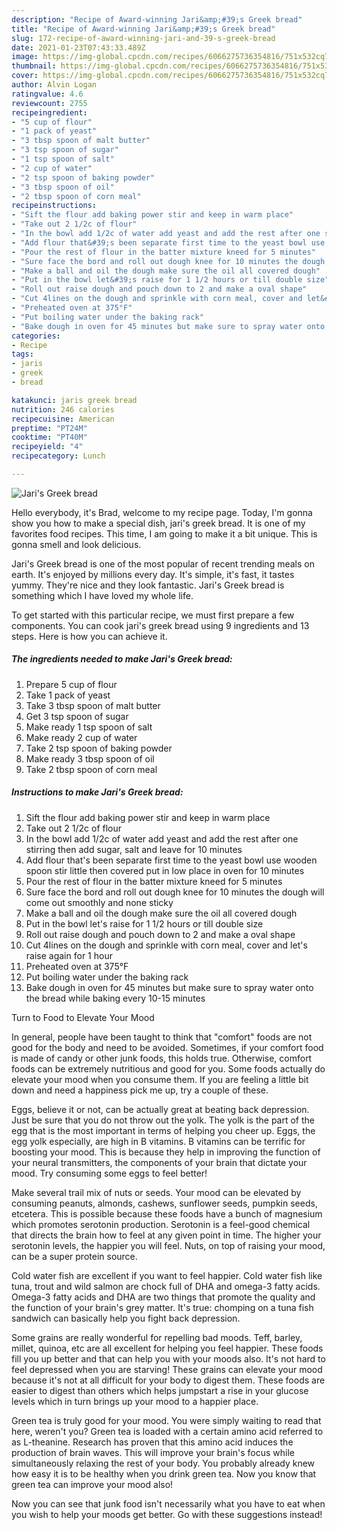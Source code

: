 ```yaml
---
description: "Recipe of Award-winning Jari&amp;#39;s Greek bread"
title: "Recipe of Award-winning Jari&amp;#39;s Greek bread"
slug: 172-recipe-of-award-winning-jari-and-39-s-greek-bread
date: 2021-01-23T07:43:33.489Z
image: https://img-global.cpcdn.com/recipes/6066275736354816/751x532cq70/jaris-greek-bread-recipe-main-photo.jpg
thumbnail: https://img-global.cpcdn.com/recipes/6066275736354816/751x532cq70/jaris-greek-bread-recipe-main-photo.jpg
cover: https://img-global.cpcdn.com/recipes/6066275736354816/751x532cq70/jaris-greek-bread-recipe-main-photo.jpg
author: Alvin Logan
ratingvalue: 4.6
reviewcount: 2755
recipeingredient:
- "5 cup of flour"
- "1 pack of yeast"
- "3 tbsp spoon of malt butter"
- "3 tsp spoon of sugar"
- "1 tsp spoon of salt"
- "2 cup of water"
- "2 tsp spoon of baking powder"
- "3 tbsp spoon of oil"
- "2 tbsp spoon of corn meal"
recipeinstructions:
- "Sift the flour add baking power stir and keep in warm place"
- "Take out 2 1/2c of flour"
- "In the bowl add 1/2c of water add yeast and add the rest after one stirring then add sugar, salt and leave for 10 minutes"
- "Add flour that&#39;s been separate first time to the yeast bowl use wooden spoon stir little then covered put in low place in oven for 10 minutes"
- "Pour the rest of flour in the batter mixture kneed for 5 minutes"
- "Sure face the bord and roll out dough knee for 10 minutes the dough will come out smoothly and none sticky"
- "Make a ball and oil the dough make sure the oil all covered dough"
- "Put in the bowl let&#39;s raise for 1 1/2 hours or till double size"
- "Roll out raise dough and pouch down to 2 and make a oval shape"
- "Cut 4​lines on the dough and sprinkle with corn meal, cover and let&#39;s raise again for 1 hour"
- "Preheated oven at 375°F"
- "Put boiling water under the baking rack"
- "Bake dough in oven for 45 minutes but make sure to spray water onto the bread while baking every 10-15 minutes"
categories:
- Recipe
tags:
- jaris
- greek
- bread

katakunci: jaris greek bread 
nutrition: 246 calories
recipecuisine: American
preptime: "PT24M"
cooktime: "PT40M"
recipeyield: "4"
recipecategory: Lunch

---
```



![Jari&#39;s Greek bread](https://img-global.cpcdn.com/recipes/6066275736354816/751x532cq70/jaris-greek-bread-recipe-main-photo.jpg)

Hello everybody, it's Brad, welcome to my recipe page. Today, I'm gonna show you how to make a special dish, jari&#39;s greek bread. It is one of my favorites food recipes. This time, I am going to make it a bit unique. This is gonna smell and look delicious.



Jari&#39;s Greek bread is one of the most popular of recent trending meals on earth. It's enjoyed by millions every day. It's simple, it's fast, it tastes yummy. They're nice and they look fantastic. Jari&#39;s Greek bread is something which I have loved my whole life.


To get started with this particular recipe, we must first prepare a few components. You can cook jari&#39;s greek bread using 9 ingredients and 13 steps. Here is how you can achieve it.

<!--inarticleads1-->

##### The ingredients needed to make Jari&#39;s Greek bread:

1. Prepare 5 cup of flour
1. Take 1 pack of yeast
1. Take 3 tbsp spoon of malt butter
1. Get 3 tsp spoon of sugar
1. Make ready 1 tsp spoon of salt
1. Make ready 2 cup of water
1. Take 2 tsp spoon of baking powder
1. Make ready 3 tbsp spoon of oil
1. Take 2 tbsp spoon of corn meal




<!--inarticleads2-->

##### Instructions to make Jari&#39;s Greek bread:

1. Sift the flour add baking power stir and keep in warm place
1. Take out 2 1/2c of flour
1. In the bowl add 1/2c of water add yeast and add the rest after one stirring then add sugar, salt and leave for 10 minutes
1. Add flour that&#39;s been separate first time to the yeast bowl use wooden spoon stir little then covered put in low place in oven for 10 minutes
1. Pour the rest of flour in the batter mixture kneed for 5 minutes
1. Sure face the bord and roll out dough knee for 10 minutes the dough will come out smoothly and none sticky
1. Make a ball and oil the dough make sure the oil all covered dough
1. Put in the bowl let&#39;s raise for 1 1/2 hours or till double size
1. Roll out raise dough and pouch down to 2 and make a oval shape
1. Cut 4​lines on the dough and sprinkle with corn meal, cover and let&#39;s raise again for 1 hour
1. Preheated oven at 375°F
1. Put boiling water under the baking rack
1. Bake dough in oven for 45 minutes but make sure to spray water onto the bread while baking every 10-15 minutes




Turn to Food to Elevate Your Mood


In general, people have been taught to think that "comfort" foods are not good for the body and need to be avoided. Sometimes, if your comfort food is made of candy or other junk foods, this holds true. Otherwise, comfort foods can be extremely nutritious and good for you. Some foods actually do elevate your mood when you consume them. If you are feeling a little bit down and need a happiness pick me up, try a couple of these.

Eggs, believe it or not, can be actually great at beating back depression. Just be sure that you do not throw out the yolk. The yolk is the part of the egg that is the most important in terms of helping you cheer up. Eggs, the egg yolk especially, are high in B vitamins. B vitamins can be terrific for boosting your mood. This is because they help in improving the function of your neural transmitters, the components of your brain that dictate your mood. Try consuming some eggs to feel better!

Make several trail mix of nuts or seeds. Your mood can be elevated by consuming peanuts, almonds, cashews, sunflower seeds, pumpkin seeds, etcetera. This is possible because these foods have a bunch of magnesium which promotes serotonin production. Serotonin is a feel-good chemical that directs the brain how to feel at any given point in time. The higher your serotonin levels, the happier you will feel. Nuts, on top of raising your mood, can be a super protein source.

Cold water fish are excellent if you want to feel happier. Cold water fish like tuna, trout and wild salmon are chock full of DHA and omega-3 fatty acids. Omega-3 fatty acids and DHA are two things that promote the quality and the function of your brain's grey matter. It's true: chomping on a tuna fish sandwich can basically help you fight back depression. 

Some grains are really wonderful for repelling bad moods. Teff, barley, millet, quinoa, etc are all excellent for helping you feel happier. These foods fill you up better and that can help you with your moods also. It's not hard to feel depressed when you are starving! These grains can elevate your mood because it's not at all difficult for your body to digest them. These foods are easier to digest than others which helps jumpstart a rise in your glucose levels which in turn brings up your mood to a happier place.

Green tea is truly good for your mood. You were simply waiting to read that here, weren't you? Green tea is loaded with a certain amino acid referred to as L-theanine. Research has proven that this amino acid induces the production of brain waves. This will improve your brain's focus while simultaneously relaxing the rest of your body. You probably already knew how easy it is to be healthy when you drink green tea. Now you know that green tea can improve your mood also!

Now you can see that junk food isn't necessarily what you have to eat when you wish to help your moods get better. Go  with  these suggestions  instead!

